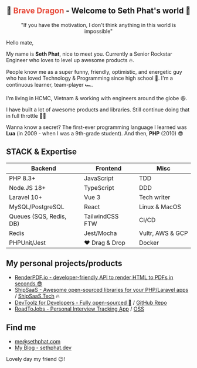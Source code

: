 <h2 align="center">
  🐉 <span style="color:#e74c3c;">Brave Dragon</span> - Welcome to Seth Phat's world 👋
</h1>

<p align="center">"If you have the motivation, I don't think anything in this world is impossible"</p>

Hello mate,

My name is **Seth Phat**, nice to meet you. Currently a Senior Rockstar Engineer who loves to level up awesome products 🔥.

People know me as a super funny, friendly, optimistic, and energetic guy who has loved Technology & Programming since high school 🥰. I'm a continuous learner, team-player 🏎️.

I'm living in HCMC, Vietnam & working with engineers around the globe 😆.

I have built a lot of awesome products and libraries. Still continue doing that in full throttle 🏃‍♂️

Wanna know a secret? The first-ever programming language I learned was **Lua** (in 2009 - when I was a 9th-grade student). And then, **PHP** (2010) 😎

## STACK & Expertise

| Backend                 	| Frontend        	| Misc          	|
|-------------------------	|-----------------	|---------------	|
| PHP 8.3+                	| JavaScript      	| TDD           	|
| Node.JS 18+              	| TypeScript      	| DDD           	|
| Laravel 10+              	| Vue 3           	| Tech writer   	|
| MySQL/PostgreSQL        	| React           	| Linux & MacOS 	|
| Queues (SQS, Redis, DB) 	| TailwindCSS FTW 	| CI/CD         	|
| Redis                   	| Jest/Mocha       	| Vultr, AWS & GCP|
| PHPUnit/Jest            	| ❤️ Drag & Drop   	| Docker        	|

## My personal projects/products

- [RenderPDF.io - developer-friendly API to render HTML to PDFs in seconds 😎](https://renderpdf.io)
- [ShipSaaS - Awesome open-sourced libraries for your PHP/Laravel apps](https://github.com/shipsaas) / [ShipSaaS.Tech](https://shipsaas.tech) 🔥
- [DevToolz for Developers - Fully open-sourced 🧧](https://tools.sethphat.dev/) / [GitHub Repo](https://github.com/sethsandaru/devtoolz)
- [RoadToJobs - Personal Interview Tracking App](https://roadto.jobs) / [OSS](https://github.com/roadtojobs/roadtojobs)

## Find me
- [me@sethphat.com](mailto:me@sethphat.com)
- [My Blog - sethphat.dev](https://sethphat.dev/)

Lovely day my friend 😉!
